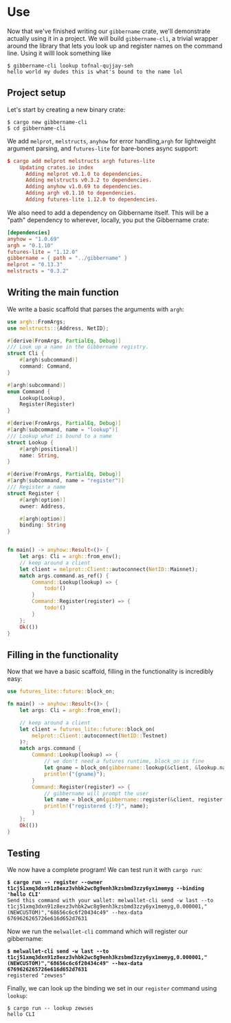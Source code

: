 # Use

Now that we've finished writing our `gibbername` crate, we'll demonstrate actually using it in a project. We will build `gibbername-cli`, a trivial wrapper around the library that lets you look up and register names on the command line. Using it willl look something like

```shell-session
$ gibbername-cli lookup tofnal-qujjay-seh
hello world my dudes this is what's bound to the name lol
```

## Project setup

Let's start by creating a new binary crate:

```shell
$ cargo new gibbername-cli
$ cd gibbername-cli
```

We add `melprot`, `melstructs`, `anyhow` for error handling,`argh` for lightweight argument parsing, and `futures-lite` for bare-bones async support:

```toml
$ cargo add melprot melstructs argh futures-lite
    Updating crates.io index
      Adding melprot v0.1.0 to dependencies.
      Adding melstructs v0.3.2 to dependencies.
      Adding anyhow v1.0.69 to dependencies.
      Adding argh v0.1.10 to dependencies.
      Adding futures-lite 1.12.0 to dependencies.
```

We also need to add a dependency on Gibbername itself. This will be a "path" dependency to wherever, locally, you put the Gibbername crate:

```toml
[dependencies]
anyhow = "1.0.69"
argh = "0.1.10"
futures-lite = "1.12.0"
gibbername = { path = "../gibbername" }
melprot = "0.13.3"
melstructs = "0.3.2"
```

## Writing the main function

We write a basic scaffold that parses the arguments with `argh`:

```rust
use argh::FromArgs;
use melstructs::{Address, NetID};

#[derive(FromArgs, PartialEq, Debug)]
/// Look up a name in the Gibbername registry.
struct Cli {
    #[argh(subcommand)]
    command: Command,
}

#[argh(subcommand)]
enum Command {
    Lookup(Lookup),
    Register(Register)
}

#[derive(FromArgs, PartialEq, Debug)]
#[argh(subcommand, name = "lookup")]
/// Lookup what is bound to a name
struct Lookup {
    #[argh(positional)]
    name: String,
}

#[derive(FromArgs, PartialEq, Debug)]
#[argh(subcommand, name = "register")]
/// Register a name
struct Register {
    #[argh(option)]
    owner: Address,

    #[argh(option)]
    binding: String
}


fn main() -> anyhow::Result<()> {
    let args: Cli = argh::from_env();
    // keep around a client
    let client = melprot::Client::autoconnect(NetID::Mainnet);
    match args.command.as_ref() {
        Command::Lookup(lookup) => {
            todo!()
        }
        Command::Register(register) => {
            todo!()
        }
    };
    Ok(())
}
```

## Filling in the functionality

Now that we have a basic scaffold, filling in the functionality is incredibly easy:

```rust
use futures_lite::future::block_on;

fn main() -> anyhow::Result<()> {
    let args: Cli = argh::from_env();

    // keep around a client
    let client = futures_lite::future::block_on(
        melprot::Client::autoconnect(NetID::Testnet)
    )?;
    match args.command {
        Command::Lookup(lookup) => {
            // we don't need a futures runtime, block_on is fine
            let gname = block_on(gibbername::lookup(&client, &lookup.name))?;
            println!("{gname}");
        }
        Command::Register(register) => {
            // gibbername will prompt the user
            let name = block_on(gibbername::register(&client, register.owner, &register.binding))?;
            println!("registered {:?}", name);
        }
    };
    Ok(())
}
```

## Testing

We now have a complete program! We can test run it with `cargo run`:

<pre class="language-shell-session"><code class="lang-shell-session"><strong>$ cargo run -- register --owner t1cj51xmq3dxn91z8exz3vhbk2wc8g9enh3kzsbmd3zzy6yx1memyg --binding 'hello CLI'
</strong>Send this command with your wallet: melwallet-cli send -w last --to t1cj51xmq3dxn91z8exz3vhbk2wc8g9enh3kzsbmd3zzy6yx1memyg,0.000001,"(NEWCUSTOM)","68656c6c6f20434c49" --hex-data 6769626265726e616d652d7631
</code></pre>

Now we run the `melwallet-cli` command which will register our gibbername:

<pre><code><strong>$ melwallet-cli send -w last --to t1cj51xmq3dxn91z8exz3vhbk2wc8g9enh3kzsbmd3zzy6yx1memyg,0.000001,"(NEWCUSTOM)","68656c6c6f20434c49" --hex-data 6769626265726e616d652d7631
</strong>registered "zewses"
</code></pre>

Finally, we can look up the binding we set in our `register` command using `lookup`:

```
$ cargo run -- lookup zewses
hello CLI
```
